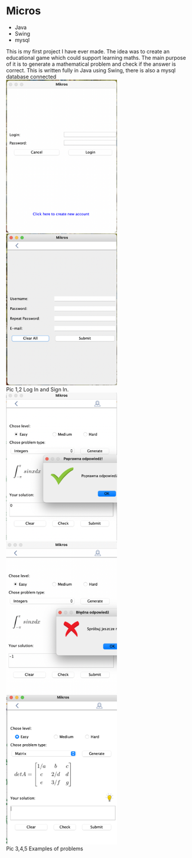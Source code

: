 # Micros
- Java
- Swing
- mysql

This is my first project I have ever made. The idea was to create an educational game which could support learning maths.
The main purpose of it is to generate a mathematical problem and check if the answer is correct. 
This is written fully in Java using Swing, there is also a mysql database connected <br />
<img src="https://github.com/SoniaOrlikowska/Micros/blob/master/1.png" width="300"><img src="https://github.com/SoniaOrlikowska/Micros/blob/master/2.png" width="300"><br /> Pic 1,2 Log In and Sign In. <br />
<img src="https://github.com/SoniaOrlikowska/Micros/blob/master/3.png" width="300">
<img src="https://github.com/SoniaOrlikowska/Micros/blob/master/4.png" width="300">
<img src="https://github.com/SoniaOrlikowska/Micros/blob/master/5.png" width="300"><br /> Pic 3,4,5 Examples of problems <br />

